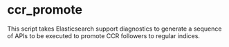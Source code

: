 # ccr_promote
This script takes Elasticsearch support diagnostics to generate a sequence of APIs to be executed to promote CCR followers to regular indices.
